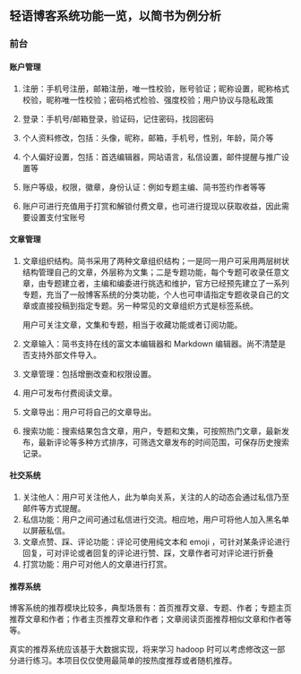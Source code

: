 ## 轻语博客系统功能一览，以简书为例分析

### 前台

#### 账户管理

1. 注册：手机号注册，邮箱注册，唯一性校验，账号验证；昵称设置，昵称格式校验，昵称唯一性校验；密码格式检验、强度校验；用户协议与隐私政策

2. 登录：手机号/邮箱登录，验证码，记住密码，找回密码
3. 个人资料修改，包括：头像，昵称，邮箱，手机号，性别，年龄，简介等
4. 个人偏好设置，包括：首选编辑器，网站语言，私信设置，邮件提醒与推广设置等
5. 账户等级，权限，徽章，身份认证：例如专题主编、简书签约作者等等
6. 账户可进行充值用于打赏和解锁付费文章，也可进行提现以获取收益，因此需要设置支付宝账号



#### 文章管理

1. 文章组织结构。简书采用了两种文章组织结构；一是同一用户可采用两层树状结构管理自己的文章，外层称为文集；二是专题功能，每个专题可收录任意文章，由专题建立者，主编和编委进行挑选和维护，官方已经预先建立了一系列专题，充当了一般博客系统的分类功能，个人也可申请指定专题收录自己的文章或直接投稿到指定专题。另一种常见的文章组织方式是标签系统。

   用户可关注文章，文集和专题，相当于收藏功能或者订阅功能。

2. 文章输入：简书支持在线的富文本编辑器和 Markdown 编辑器。尚不清楚是否支持外部文件导入。

3. 文章管理：包括增删改查和权限设置。

4. 用户可发布付费阅读文章。

5. 文章导出：用户可将自己的文章导出。

6. 搜索功能：搜索结果包含文章，用户，专题和文集，可按照热门文章，最新发布，最新评论等多种方式排序，可筛选文章发布的时间范围，可保存历史搜索记录。



#### 社交系统

1. 关注他人：用户可关注他人，此为单向关系，关注的人的动态会通过私信乃至邮件等方式提醒。
2. 私信功能：用户之间可通过私信进行交流。相应地，用户可将他人加入黑名单以屏蔽私信。
3. 文章点赞、踩、评论功能：评论可使用纯文本和 emoji ，可针对某条评论进行回复，可对评论或者回复的评论进行赞、踩，文章作者可对评论进行折叠
4. 打赏功能：用户可对他人的文章进行打赏。



#### 推荐系统

博客系统的推荐模块比较多，典型场景有：首页推荐文章、专题、作者；专题主页推荐文章和作者；作者主页推荐文章和作者；文章阅读页面推荐相似文章和作者等等。

真实的推荐系统应该基于大数据实现，将来学习 hadoop 时可以考虑修改这一部分进行练习。本项目仅仅使用最简单的按热度推荐或者随机推荐。

